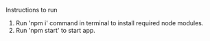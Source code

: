 Instructions to run
1. Run 'npm i' command in terminal to install required node modules.
2. Run 'npm start' to start app.
